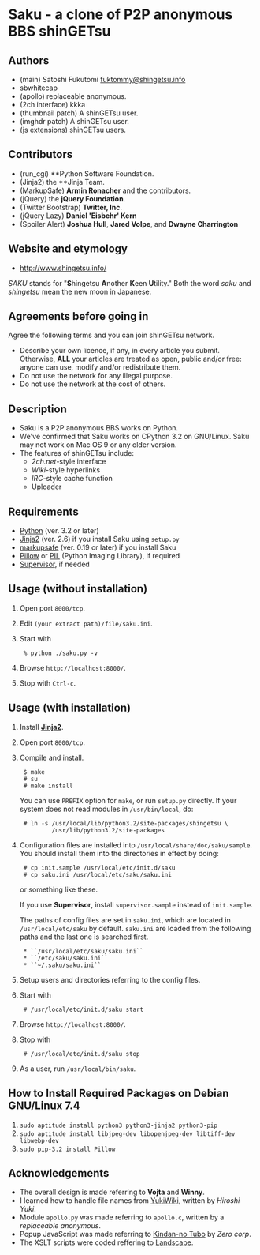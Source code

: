 Saku - a clone of P2P anonymous BBS shinGETsu
=============================================

Authors
-------
* (main) Satoshi Fukutomi <fuktommy@shingetsu.info>
* sbwhitecap
* (apollo) replaceable anonymous.
* (2ch interface) kkka
* (thumbnail patch) A shinGETsu user.
* (imghdr patch) A shinGETsu user.
* (js extensions) shinGETsu users.

Contributors
------------
* (run\_cgi) **Python Software Foundation.
* (Jinja2) the **Jinja Team.
* (MarkupSafe) **Armin Ronacher** and the contributors.
* (jQuery) the **jQuery Foundation**.
* (Twitter Bootstrap) **Twitter, Inc**.
* (jQuery Lazy) **Daniel 'Eisbehr' Kern**
* (Spoiler Alert) **Joshua Hull**, **Jared Volpe**, and **Dwayne Charrington**

Website and etymology
---------------------
* http://www.shingetsu.info/

*SAKU* stands for "**S**hingetsu **A**nother **K**een **U**tility."
Both the word *saku* and *shingetsu* mean the new moon in Japanese.

Agreements before going in
--------------------------
Agree the following terms and you can join shinGETsu network.

* Describe your own licence, if any, in every article you submit.
  Otherwise, **ALL** your articles are treated as open, public and/or free:
  anyone can use, modify and/or redistribute them.
* Do not use the network for any illegal purpose.
* Do not use the network at the cost of others.

Description
-----------
* Saku is a P2P anonymous BBS works on Python.
* We've confirmed that Saku works on CPython 3.2 on GNU/Linux.
    Saku may not work on Mac OS 9 or any older version.
* The features of shinGETsu include:
    * *2ch.net*-style interface
    * *Wiki*-style hyperlinks
    * *IRC*-style cache function
    * Uploader

Requirements
------------
* [Python](https://www.python.org/) (ver. 3.2 or later)
* [Jinja2](http://jinja.pocoo.org/docs/dev/) (ver. 2.6) if you install Saku using ``setup.py``
* [markupsafe](http://www.pocoo.org/projects/markupsafe/) (ver. 0.19 or later) if you install Saku
* [Pillow](https://pypi.python.org/pypi/Pillow/3.0.0) or [PIL](http://www.pythonware.com/products/pil/) (Python Imaging Library), if required
* [Supervisor](http://supervisord.org/), if needed

Usage (without installation)
----------------------------
1. Open port ``8000/tcp``.
2. Edit ``(your extract path)/file/saku.ini``.
3. Start with

        % python ./saku.py -v
4. Browse ``http://localhost:8000/``.
5. Stop with ``Ctrl-c``.

Usage (with installation)
-------------------------
1. Install **[Jinja2](http://jinja.pocoo.org/)**.
2. Open port ``8000/tcp``.
3. Compile and install.

        $ make
        # su
        # make install
   You can use ``PREFIX`` option for ``make``, or run ``setup.py`` directly.
   If your system does not read modules in ``/usr/bin/local``, do:

        # ln -s /usr/local/lib/python3.2/site-packages/shingetsu \
                /usr/lib/python3.2/site-packages

4. Configuration files are installed into ``/usr/local/share/doc/saku/sample``.
   You should install them into the directories in effect by doing:

        # cp init.sample /usr/local/etc/init.d/saku
        # cp saku.ini /usr/local/etc/saku/saku.ini
        
   or something like these.

   If you use **Supervisor**, install ``supervisor.sample`` instead of ``init.sample``.

   The paths of config files are set in ``saku.ini``,
   which are located in ``/usr/local/etc/saku`` by default.
   ``saku.ini`` are loaded from the following paths and the last one is searched first.

        * ``/usr/local/etc/saku/saku.ini``
        * ``/etc/saku/saku.ini``
        * ``~/.saku/saku.ini``

5. Setup users and directories referring to the config files.
6. Start with

        # /usr/local/etc/init.d/saku start

7. Browse ``http://localhost:8000/``.
8. Stop with

        # /usr/local/etc/init.d/saku stop

9. As a user, run ``/usr/local/bin/saku``.

How to Install Required Packages on Debian GNU/Linux 7.4
---------------------------------------------------------
1. ``sudo aptitude install python3 python3-jinja2 python3-pip``
2. ``sudo aptitude install libjpeg-dev libopenjpeg-dev libtiff-dev libwebp-dev``
3. ``sudo pip-3.2 install Pillow``

Acknowledgements
----------------
* The overall design is made referring to **Vojta** and **Winny**.
* I learned how to handle file names from [YukiWiki](http://www.hyuki.com/yukiwiki/),
  written by *Hiroshi Yuki*.
* Module ``apollo.py`` was made referring to ``apollo.c``,
  written by a *replaceable anonymous*.
* Popup JavaScript was made referring to [Kindan-no Tubo](http://tubo.80.kg/) by *Zero corp*.
* The XSLT scripts were coded reffering to [Landscape](http://sonic64.com/2005-03-16.html).
